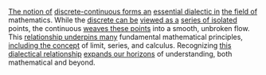 

[The notion of](2/1/3/2/2/2/2/.Concept) [discrete-continuous forms an](1/2/1/3/1/_Continuity-Discreteness) [essential dialectic in](1/1/2/1/.Existential%20Dialectics) [the field of](2/3/2/3/1/.Sciences) mathematics. While the [discrete can be](1/1/3/1/1/.Discrete) [viewed as a](3/3/2/3/2/3/2/.Audience%20Perspective) [series of isolated](1/3/1/1/1/3/2/2/_Series-Parallel) points, the continuous [weaves these points](1/2/1/3/3/1/.Knot) into a smooth, unbroken flow. This [relationship underpins many](1/3/1/2/3/2/1/3/.Bonding%20Theories) fundamental mathematical principles, [including the concept](2/1/3/2/2/2/2/.Concept) of limit, series, and calculus. Recognizing [this dialectical relationship](2/1/2/3/_Positive-Negative) [expands our horizons](1/1/2/_Transcendence-of-Limit) of understanding, both mathematical and beyond.

